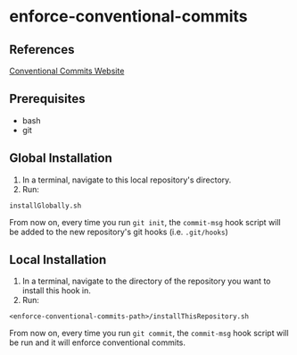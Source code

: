 # enforce-conventional-commits

## References

[Conventional Commits Website](https://www.conventionalcommits.org/en/v1.0.0-beta.2/)

## Prerequisites

- bash
- git

## Global Installation

1. In a terminal, navigate to this local repository's directory.
1. Run:

```
installGlobally.sh
```

From now on, every time you run `git init`, the `commit-msg` hook script will be
added to the new repository's git hooks (i.e. `.git/hooks`)

## Local Installation

1. In a terminal, navigate to the directory of the repository you want to
   install this hook in.
1. Run:

```
<enforce-conventional-commits-path>/installThisRepository.sh
```

From now on, every time you run `git commit`, the `commit-msg` hook script will
be run and it will enforce conventional commits.
